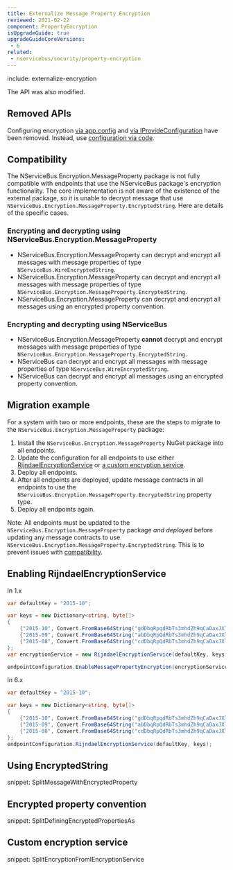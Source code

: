 ```yaml
---
title: Externalize Message Property Encryption
reviewed: 2021-02-22
component: PropertyEncryption
isUpgradeGuide: true
upgradeGuideCoreVersions:
 - 6
related: 
 - nservicebus/security/property-encryption
---
```


include: externalize-encryption

The API was also modified.


## Removed APIs

Configuring encryption [via app.config](/nservicebus/security/property-encryption.md?version=core_6#configuration-via-app-config) and [via IProvideConfiguration](/nservicebus/security/property-encryption.md?version=core_6#configuration-via-iprovideconfiguration) have been removed. Instead, use [configuration via code](/nservicebus/security/property-encryption.md?version=core_6#configuration-via-code).


## Compatibility

The NServiceBus.Encryption.MessageProperty package is not fully compatible with endpoints that use the NServiceBus package's encryption functionality. The core implementation is not aware of the existence of the external package, so it is unable to decrypt message that use `NServiceBus.Encryption.MessageProperty.EncryptedString`. Here are details of the specific cases.


### Encrypting and decrypting using NServiceBus.Encryption.MessageProperty

 * NServiceBus.Encryption.MessageProperty can decrypt and encrypt all messages with message properties of type `NServiceBus.WireEncryptedString`.
 * NServiceBus.Encryption.MessageProperty can decrypt and encrypt all messages with message properties of type `NServiceBus.Encryption.MessageProperty.EncryptedString`.
 * NServiceBus.Encryption.MessageProperty can decrypt and encrypt all messages using an encrypted property convention.


### Encrypting and decrypting using NServiceBus

 * NServiceBus.Encryption.MessageProperty **cannot** decrypt and encrypt messages with message properties of type `NServiceBus.Encryption.MessageProperty.EncryptedString`.
 * NServiceBus can decrypt and encrypt all messages with message properties of type `NServiceBus.WireEncryptedString`.
 * NServiceBus can decrypt and encrypt all messages using an encrypted property convention.


## Migration example

For a system with two or more endpoints, these are the steps to migrate to the `NServiceBus.Encryption.MessageProperty` package:

 1. Install the `NServiceBus.Encryption.MessageProperty` NuGet package into all endpoints.
 1. Update the configuration for all endpoints to use either [RijndaelEncryptionService](#enabling-rijndaelencryptionservice) or [a custom encryption service](#custom-encryption-service).
 1. Deploy all endpoints.
 1. After all endpoints are deployed, update message contracts in all endpoints to use the `NServiceBus.Encryption.MessageProperty.EncryptedString` property type.
 1. Deploy all endpoints again.

Note: All endpoints must be updated to the `NServiceBus.Encryption.MessageProperty` package _and deployed_ before updating any message contracts to use `NServiceBus.Encryption.MessageProperty.EncryptedString`. This is to prevent issues with [compatibility](#compatibility).


## Enabling RijndaelEncryptionService

In 1.x

```csharp
var defaultKey = "2015-10";

var keys = new Dictionary<string, byte[]>
{
    {"2015-10", Convert.FromBase64String("gdDbqRpqdRbTs3mhdZh9qCaDaxJXl+e6")},
    {"2015-09", Convert.FromBase64String("abDbqRpQdRbTs3mhdZh9qCaDaxJXl+e6")},
    {"2015-08", Convert.FromBase64String("cdDbqRpQdRbTs3mhdZh9qCaDaxJXl+e6")},
};
var encryptionService = new RijndaelEncryptionService(defaultKey, keys);

endpointConfiguration.EnableMessagePropertyEncryption(encryptionService);
```

In 6.x

```csharp
var defaultKey = "2015-10";

var keys = new Dictionary<string, byte[]>
{
    {"2015-10", Convert.FromBase64String("gdDbqRpqdRbTs3mhdZh9qCaDaxJXl+e6")},
    {"2015-09", Convert.FromBase64String("abDbqRpQdRbTs3mhdZh9qCaDaxJXl+e6")},
    {"2015-08", Convert.FromBase64String("cdDbqRpQdRbTs3mhdZh9qCaDaxJXl+e6")},
};
endpointConfiguration.RijndaelEncryptionService(defaultKey, keys);
```


## Using EncryptedString

snippet: SplitMessageWithEncryptedProperty


## Encrypted property convention

snippet: SplitDefiningEncryptedPropertiesAs


## Custom encryption service

snippet: SplitEncryptionFromIEncryptionService

